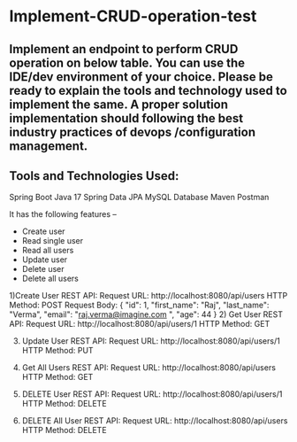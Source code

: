 # Implement-CRUD-operation-test

## Implement an endpoint to perform CRUD operation on below table. You can use the IDE/dev environment of your choice. Please be ready to explain the tools and technology used to implement the same.  A proper solution implementation should following the best industry practices of devops /configuration management. 

## Tools and Technologies Used:
Spring Boot
Java 17
Spring Data JPA
MySQL Database
Maven
Postman
 


It has the following features –

- Create user
- Read single user
- Read all users
- Update user
- Delete user
- Delete all users


1)Create User REST API:
Request URL: http://localhost:8080/api/users
HTTP Method: POST
Request Body:
{
    "id": 1,
    "first_name": "Raj",
    "last_name": "Verma",
    "email": "raj.verma@imagine.com ",
    "age": 44
}
2) Get User REST API:
Request URL: http://localhost:8080/api/users/1
HTTP Method: GET

3) Update User REST API:
Request URL: http://localhost:8080/api/users/1
HTTP Method: PUT

4) Get All Users REST API:
Request URL: http://localhost:8080/api/users
HTTP Method: GET

5) DELETE User REST API:
Request URL: http://localhost:8080/api/users/1
HTTP Method: DELETE

6) DELETE All User REST API:
Request URL: http://localhost:8080/api/users
HTTP Method: DELETE
